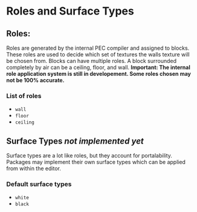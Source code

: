 # Roles and Surface Types

## Roles:
Roles are generated by the internal PEC compiler and assigned to blocks.
These roles are used to decide which set of textures the walls texture will be chosen from.
Blocks can have multiple roles. A block surrounded completely by air can be a ceiling, floor, and wall.
**Important: The internal role application system is still in developement. Some roles chosen may not be 100% accurate.**

### List of roles
* `wall`
* `floor`
* `ceiling`

## Surface Types *not implemented yet*
Surface types are a lot like roles, but they account for portalability.
Packages may implement their own surface types which can be applied from within the editor.

### Default surface types
* `white`
* `black`
